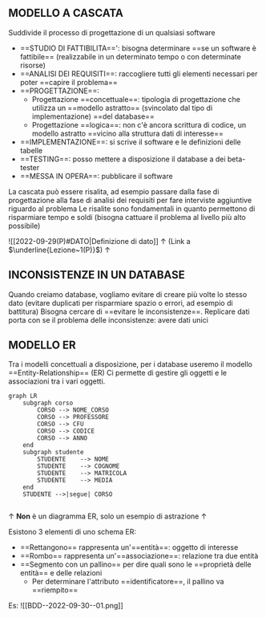 ## MODELLO A CASCATA
Suddivide il processo di progettazione di un qualsiasi software
- ==STUDIO DI FATTIBILITA==': bisogna determinare ==se un software è fattibile== (realizzabile in un determinato tempo o con determinate risorse)
- ==ANALISI DEI REQUISITI==: raccogliere tutti gli elementi necessari per poter ==capire il problema==
- ==PROGETTAZIONE==:
	- Progettazione ==concettuale==: tipologia di progettazione che utilizza un ==modello astratto== (svincolato dal tipo di implementazione) ==del database==
	- Progettazione ==logica==: non c'è ancora scrittura di codice, un modello astratto ==vicino alla struttura dati di interesse==
- ==IMPLEMENTAZIONE==: si scrive il software e le definizioni delle tabelle
- ==TESTING==: posso mettere a disposizione il database a dei beta-tester
- ==MESSA IN OPERA==: pubblicare il software

La cascata può essere risalita, ad esempio passare dalla fase di progettazione alla fase di analisi dei requisiti per fare interviste aggiuntive riguardo al problema
Le risalite sono fondamentali in quanto permettono di risparmiare tempo e soldi (bisogna cattuare il problema al livello più alto possibile)

![[2022-09-29(P)#DATO|Definizione di dato]]
$\uparrow$ (Link a $\underline{Lezione~1(P)}$) $\uparrow$ 

## INCONSISTENZE IN UN DATABASE
Quando creiamo database, vogliamo evitare di creare più volte lo stesso dato (evitare duplicati per risparmiare spazio o errori, ad esempio di battitura)
Bisogna cercare di ==evitare le inconsistenze==.
Replicare dati porta con se il problema delle inconsistenze: avere dati unici


## MODELLO ER
Tra i modelli concettuali a disposizione, per i database useremo il modello ==Entity-Relationship== (ER)
Ci permette di gestire gli oggetti e le associazioni tra i vari oggetti.

```mermaid
graph LR
	subgraph corso
		CORSO --> NOME_CORSO
		CORSO --> PROFESSORE
		CORSO --> CFU
		CORSO --> CODICE
		CORSO --> ANNO
	end
	subgraph studente
		STUDENTE	--> NOME
		STUDENTE	--> COGNOME
		STUDENTE	--> MATRICOLA
		STUDENTE    --> MEDIA
	end
	STUDENTE -->|segue| CORSO
	
```
$\uparrow$ **Non** è un diagramma ER, solo un esempio di astrazione $\uparrow$

Esistono 3 elementi di uno schema ER:
- ==Rettangono== rappresenta un'==entità==: oggetto di interesse
- ==Rombo== rappresenta un'==associazione==: relazione tra due entità
- ==Segmento con un pallino== per dire quali sono le ==proprietà delle entità== e delle relazioni
	- Per determinare l'attributo ==identificatore==, il pallino va ==riempito==

Es:
![[BDD--2022-09-30--01.png]]